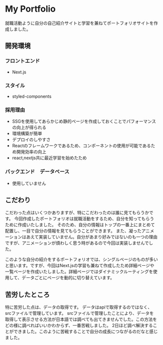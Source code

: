 # My Portfolio

就職活動ように自分の自己紹介サイトと学習を兼ねてポートフォリオサイトを作成しました。

## 開発環境
### フロントエンド
- Next.js
### スタイル
- styled-components

### 採用理由
- SSGを使用してあらかじめ静的ページを作成しておくことでパフォーマンスの向上が得られる
- 環境構築が簡単
- デプロイのしやすさ
- Reactのフレームワークであるため、コンポーネントの使用が可能であるため開発効率の向上
- react,nextjs共に最近学習を始めたため

### バックエンド　データベース
- 使用していません

## こだわり
こだわった点はいくつかありますが、特にこだわったのは誰に見てもらうかです。
今回作成したポートフォリオは就職活動をするため、自分を知ってもらうために作成いたしました。
そのため、自分の情報はトップの一番上にまとめて配置し、一目で自分の情報を見てもらうことができます。
また、凝ったアニメーションはあえて実装していません。自分があまり好みではないのも一つの理由ですが、アニメーションが煩わしく思う時があるので今回は実装しませんでした。

このような自分の紹介をするポートフォリオでは、シングルページのものが多いと思います。ですが、今回はNext.jsの学習も兼ねて作成したため詳細ページや一覧ページを作成いたしました。詳細ページではダイナミックルーティングを使用して、データごとにページを動的に切り替えています。


## 苦労したところ
特に苦労した点は、データの取得です。
データはapiで取得するのではなく、srcファイルで管理しています。
srcファイルで管理したことにより、データを取得して表示させる方法が日本語では調べても出てきませんでした。この方法をどの様に調べればいいかわからず、一番苦戦しました。
2日ほど調べ解決することができました。このように苦戦することで自分の成長につながるのだなと感じました。
